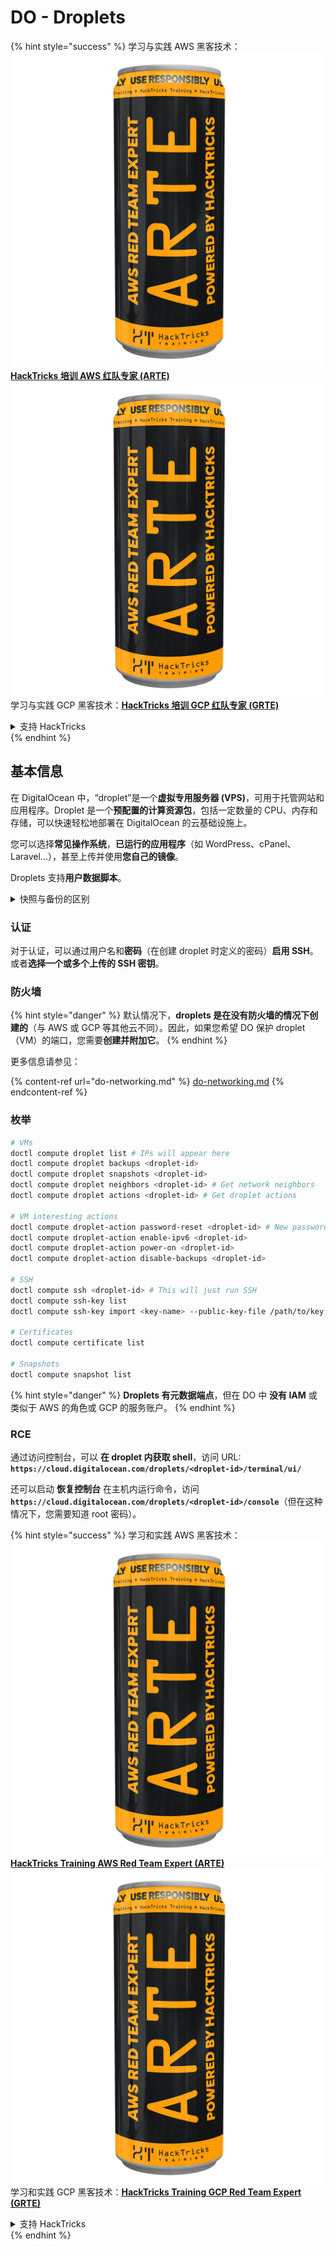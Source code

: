 # DO - Droplets

{% hint style="success" %}
学习与实践 AWS 黑客技术：<img src="../../../.gitbook/assets/image (1) (1) (1).png" alt="" data-size="line">[**HackTricks 培训 AWS 红队专家 (ARTE)**](https://training.hacktricks.xyz/courses/arte)<img src="../../../.gitbook/assets/image (1) (1) (1).png" alt="" data-size="line">\
学习与实践 GCP 黑客技术：<img src="../../../.gitbook/assets/image (2).png" alt="" data-size="line">[**HackTricks 培训 GCP 红队专家 (GRTE)**<img src="../../../.gitbook/assets/image (2).png" alt="" data-size="line">](https://training.hacktricks.xyz/courses/grte)

<details>

<summary>支持 HackTricks</summary>

* 查看 [**订阅计划**](https://github.com/sponsors/carlospolop)!
* **加入** 💬 [**Discord 群组**](https://discord.gg/hRep4RUj7f) 或 [**Telegram 群组**](https://t.me/peass) 或 **关注** 我们的 **Twitter** 🐦 [**@hacktricks\_live**](https://twitter.com/hacktricks_live)**.**
* **通过向** [**HackTricks**](https://github.com/carlospolop/hacktricks) 和 [**HackTricks Cloud**](https://github.com/carlospolop/hacktricks-cloud) GitHub 仓库提交 PR 分享黑客技巧。

</details>
{% endhint %}

## 基本信息

在 DigitalOcean 中，“droplet”是一个**虚拟专用服务器 (VPS)**，可用于托管网站和应用程序。Droplet 是一个**预配置的计算资源包**，包括一定数量的 CPU、内存和存储，可以快速轻松地部署在 DigitalOcean 的云基础设施上。

您可以选择**常见操作系统**，**已运行的应用程序**（如 WordPress、cPanel、Laravel...），甚至上传并使用**您自己的镜像**。

Droplets 支持**用户数据脚本**。

<details>

<summary>快照与备份的区别</summary>

在 DigitalOcean 中，快照是 Droplet 磁盘的时间点副本。它捕获了快照拍摄时 Droplet 磁盘的状态，包括操作系统、已安装的应用程序以及磁盘上的所有文件和数据。

快照可用于创建与原始 Droplet 相同配置的新 Droplet，或将 Droplet 恢复到快照拍摄时的状态。快照存储在 DigitalOcean 的对象存储服务中，并且是增量的，这意味着仅存储自上一个快照以来的更改。这使得它们在使用时高效且存储成本低。

另一方面，备份是 Droplet 的完整副本，包括操作系统、已安装的应用程序、文件和数据，以及 Droplet 的设置和元数据。备份通常按定期计划执行，并在特定时间点捕获 Droplet 的整个状态。

与快照不同，备份以压缩和加密格式存储，并且被转移到 DigitalOcean 基础设施之外的远程位置以进行安全保存。这使得备份非常适合灾难恢复，因为它们提供了可以在数据丢失或其他灾难事件发生时恢复的 Droplet 的完整副本。

总之，快照是 Droplet 磁盘的时间点副本，而备份是 Droplet 的完整副本，包括其设置和元数据。快照存储在 DigitalOcean 的对象存储服务中，而备份则转移到 DigitalOcean 基础设施之外的远程位置。快照和备份都可以用于恢复 Droplet，但快照在使用和存储上更高效，而备份则为灾难恢复提供了更全面的备份解决方案。

</details>

### 认证

对于认证，可以通过用户名和**密码**（在创建 droplet 时定义的密码）**启用 SSH**。或者**选择一个或多个上传的 SSH 密钥**。

### 防火墙

{% hint style="danger" %}
默认情况下，**droplets 是在没有防火墙的情况下创建的**（与 AWS 或 GCP 等其他云不同）。因此，如果您希望 DO 保护 droplet（VM）的端口，您需要**创建并附加它**。
{% endhint %}

更多信息请参见：

{% content-ref url="do-networking.md" %}
[do-networking.md](do-networking.md)
{% endcontent-ref %}

### 枚举
```bash
# VMs
doctl compute droplet list # IPs will appear here
doctl compute droplet backups <droplet-id>
doctl compute droplet snapshots <droplet-id>
doctl compute droplet neighbors <droplet-id> # Get network neighbors
doctl compute droplet actions <droplet-id> # Get droplet actions

# VM interesting actions
doctl compute droplet-action password-reset <droplet-id> # New password is emailed to the user
doctl compute droplet-action enable-ipv6 <droplet-id>
doctl compute droplet-action power-on <droplet-id>
doctl compute droplet-action disable-backups <droplet-id>

# SSH
doctl compute ssh <droplet-id> # This will just run SSH
doctl compute ssh-key list
doctl compute ssh-key import <key-name> --public-key-file /path/to/key.pub

# Certificates
doctl compute certificate list

# Snapshots
doctl compute snapshot list
```
{% hint style="danger" %}
**Droplets 有元数据端点**，但在 DO 中 **没有 IAM** 或类似于 AWS 的角色或 GCP 的服务账户。
{% endhint %}

### RCE

通过访问控制台，可以 **在 droplet 内获取 shell**，访问 URL: **`https://cloud.digitalocean.com/droplets/<droplet-id>/terminal/ui/`**

还可以启动 **恢复控制台** 在主机内运行命令，访问 **`https://cloud.digitalocean.com/droplets/<droplet-id>/console`**（但在这种情况下，您需要知道 root 密码）。

{% hint style="success" %}
学习和实践 AWS 黑客技术：<img src="../../../.gitbook/assets/image (1) (1) (1).png" alt="" data-size="line">[**HackTricks Training AWS Red Team Expert (ARTE)**](https://training.hacktricks.xyz/courses/arte)<img src="../../../.gitbook/assets/image (1) (1) (1).png" alt="" data-size="line">\
学习和实践 GCP 黑客技术：<img src="../../../.gitbook/assets/image (2).png" alt="" data-size="line">[**HackTricks Training GCP Red Team Expert (GRTE)**<img src="../../../.gitbook/assets/image (2).png" alt="" data-size="line">](https://training.hacktricks.xyz/courses/grte)

<details>

<summary>支持 HackTricks</summary>

* 查看 [**订阅计划**](https://github.com/sponsors/carlospolop)!
* **加入** 💬 [**Discord 群组**](https://discord.gg/hRep4RUj7f) 或 [**telegram 群组**](https://t.me/peass) 或 **关注** 我们的 **Twitter** 🐦 [**@hacktricks\_live**](https://twitter.com/hacktricks_live)**.**
* **通过向** [**HackTricks**](https://github.com/carlospolop/hacktricks) 和 [**HackTricks Cloud**](https://github.com/carlospolop/hacktricks-cloud) github 仓库提交 PR 来分享黑客技巧。

</details>
{% endhint %}
